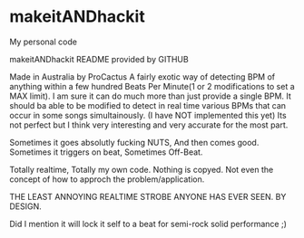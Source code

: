 # makeitANDhackit
My personal code


makeitANDhackit README provided by GITHUB




Made in Australia by ProCactus
A fairly exotic way of detecting BPM of anything within a few hundred Beats Per Minute(1 or 2 modifications to set a MAX limit).
I am sure it can do much more than just provide a single BPM.
It should ba able to be modified to detect in real time various BPMs that can occur in some songs simultainously. (I have NOT implemented this yet)
Its not perfect but I think very interesting and very accurate for the most part.

Sometimes it goes absolutly fucking NUTS, And then comes good.
Sometimes it triggers on beat, Sometimes Off-Beat.

Totally realtime, Totally my own code. Nothing is copyed. Not even the concept of how to approch the problem/application.


THE LEAST ANNOYING REALTIME STROBE ANYONE HAS EVER SEEN. BY DESIGN.

Did I mention it will lock it self to a beat for semi-rock solid performance ;)
